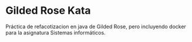 # Gilded Rose Kata 

Práctica de refacotizacion en java de Gilded Rose, pero incluyendo docker para la asignatura Sistemas informáticos.
